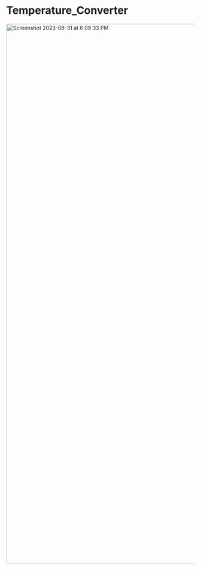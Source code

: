 # Temperature_Converter
<img width="1440" alt="Screenshot 2023-08-31 at 6 09 33 PM" src="https://github.com/HarshAgarwal1102/Temperature_Converter/assets/117922914/27a3e76f-eccc-443f-b2ba-790ab1c86a72">
